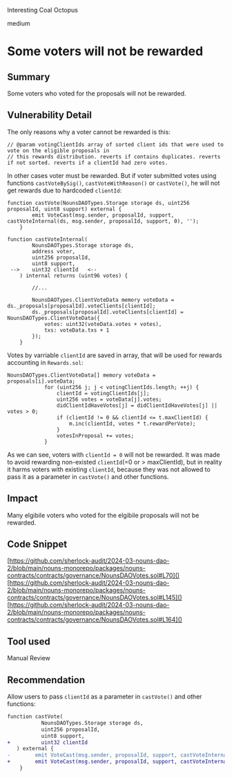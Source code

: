 Interesting Coal Octopus

medium

# Some voters will not be rewarded

## Summary
Some voters who voted for the proposals will not be rewarded.
## Vulnerability Detail
The only reasons why a voter cannot be rewarded is this:
```solidity
// @param votingClientIds array of sorted client ids that were used to vote on the eligible proposals in
// this rewards distribution. reverts if contains duplicates. reverts if not sorted. reverts if a clientId had zero votes.
```
In other cases voter must be rewarded. But if voter submitted votes using functions `castVoteBySig()`, `castVoteWithReason()` or `castVote()`, he will not get rewards due to hardcoded `clientId`:
```solidity
function castVote(NounsDAOTypes.Storage storage ds, uint256 proposalId, uint8 support) external {
        emit VoteCast(msg.sender, proposalId, support, castVoteInternal(ds, msg.sender, proposalId, support, 0), '');
    }

function castVoteInternal(
        NounsDAOTypes.Storage storage ds,
        address voter,
        uint256 proposalId,
        uint8 support,
 -->    uint32 clientId   <--
    ) internal returns (uint96 votes) {

        //...

        NounsDAOTypes.ClientVoteData memory voteData = ds._proposals[proposalId].voteClients[clientId];
        ds._proposals[proposalId].voteClients[clientId] = NounsDAOTypes.ClientVoteData({
            votes: uint32(voteData.votes + votes),
            txs: voteData.txs + 1
        });
    }
```
Votes by varriable `clientId` are saved in array, that will be used for rewards accounting in `Rewards.sol`:
```solidity
NounsDAOTypes.ClientVoteData[] memory voteData = proposals[i].voteData;
            for (uint256 j; j < votingClientIds.length; ++j) {
                clientId = votingClientIds[j];
                uint256 votes = voteData[j].votes;
                didClientIdHaveVotes[j] = didClientIdHaveVotes[j] || votes > 0; 
                if (clientId != 0 && clientId <= t.maxClientId) {
                    m.inc(clientId, votes * t.rewardPerVote);
                }
                votesInProposal += votes;
            }
```
As we can see, voters with `clientId = 0` will not be rewarded. It was made to avoid rewarding non-existed `clientId`(=0 or > maxClientId), but in reality it harms voters with existing `clientId`, because they was not allowed to pass it as a parameter in `castVote()` and other functions.
## Impact
Many elgibile voters who voted for the elgibile proposals will not be rewarded.
## Code Snippet
[https://github.com/sherlock-audit/2024-03-nouns-dao-2/blob/main/nouns-monorepo/packages/nouns-contracts/contracts/governance/NounsDAOVotes.sol#L70]()
[https://github.com/sherlock-audit/2024-03-nouns-dao-2/blob/main/nouns-monorepo/packages/nouns-contracts/contracts/governance/NounsDAOVotes.sol#L145]()
[https://github.com/sherlock-audit/2024-03-nouns-dao-2/blob/main/nouns-monorepo/packages/nouns-contracts/contracts/governance/NounsDAOVotes.sol#L164]()
## Tool used

Manual Review

## Recommendation
Allow users to pass `clientId` as a parameter in `castVote()` and other functions:
```diff
function castVote(
           NounsDAOTypes.Storage storage ds, 
           uint256 proposalId,  
           uint8 support,
+          uint32 clientId
   ) external {
-        emit VoteCast(msg.sender, proposalId, support, castVoteInternal(ds, msg.sender, proposalId, support, 0), '');
+        emit VoteCast(msg.sender, proposalId, support, castVoteInternal(ds, msg.sender, proposalId, support, clientId), '');
    }
```
